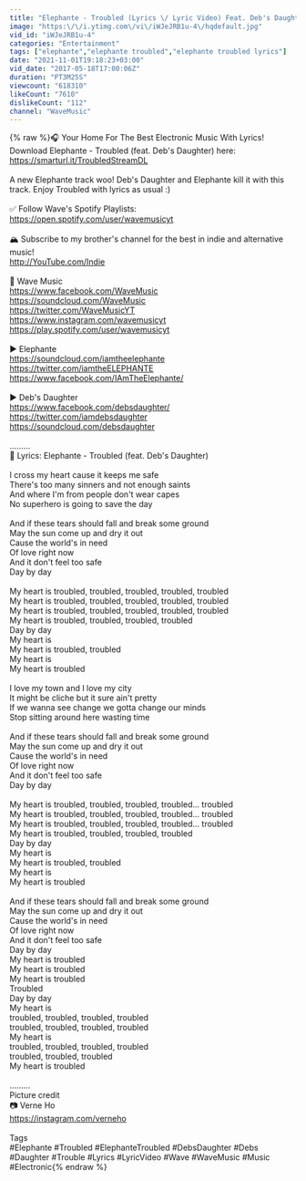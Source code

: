 ```yaml
---
title: "Elephante - Troubled (Lyrics \/ Lyric Video) Feat. Deb's Daughter"
image: "https:\/\/i.ytimg.com\/vi\/iWJeJRB1u-4\/hqdefault.jpg"
vid_id: "iWJeJRB1u-4"
categories: "Entertainment"
tags: ["elephante","elephante troubled","elephante troubled lyrics"]
date: "2021-11-01T19:18:23+03:00"
vid_date: "2017-05-18T17:00:06Z"
duration: "PT3M25S"
viewcount: "618310"
likeCount: "7610"
dislikeCount: "112"
channel: "WaveMusic"
---
```

{% raw %}🎧 Your Home For The Best Electronic Music With Lyrics!<br />Download Elephante - Troubled (feat. Deb's Daughter) here: <a rel="nofollow" target="blank" href="https://smarturl.it/TroubledStreamDL">https://smarturl.it/TroubledStreamDL</a><br /><br />A new Elephante track woo! Deb's Daughter and Elephante kill it with this track. Enjoy Troubled with lyrics as usual :)<br /><br />✅ Follow Wave's Spotify Playlists: <a rel="nofollow" target="blank" href="https://open.spotify.com/user/wavemusicyt">https://open.spotify.com/user/wavemusicyt</a><br /><br />🏔 Subscribe to my brother's channel for the best in indie and alternative music!<br /><a rel="nofollow" target="blank" href="http://YouTube.com/Indie">http://YouTube.com/Indie</a><br /><br />🌊 Wave Music<br /><a rel="nofollow" target="blank" href="https://www.facebook.com/WaveMusic">https://www.facebook.com/WaveMusic</a><br /><a rel="nofollow" target="blank" href="https://soundcloud.com/WaveMusic">https://soundcloud.com/WaveMusic</a><br /><a rel="nofollow" target="blank" href="https://twitter.com/WaveMusicYT">https://twitter.com/WaveMusicYT</a><br /><a rel="nofollow" target="blank" href="https://www.instagram.com/wavemusicyt">https://www.instagram.com/wavemusicyt</a><br /><a rel="nofollow" target="blank" href="https://play.spotify.com/user/wavemusicyt">https://play.spotify.com/user/wavemusicyt</a><br /><br />▶️ Elephante<br /><a rel="nofollow" target="blank" href="https://soundcloud.com/iamtheelephante">https://soundcloud.com/iamtheelephante</a><br /><a rel="nofollow" target="blank" href="https://twitter.com/iamtheELEPHANTE">https://twitter.com/iamtheELEPHANTE</a><br /><a rel="nofollow" target="blank" href="https://www.facebook.com/IAmTheElephante/">https://www.facebook.com/IAmTheElephante/</a><br /><br />▶️ Deb's Daughter<br /><a rel="nofollow" target="blank" href="https://www.facebook.com/debsdaughter/">https://www.facebook.com/debsdaughter/</a><br /><a rel="nofollow" target="blank" href="https://twitter.com/iamdebsdaughter">https://twitter.com/iamdebsdaughter</a><br /><a rel="nofollow" target="blank" href="https://soundcloud.com/debsdaughter">https://soundcloud.com/debsdaughter</a><br /><br />.........<br />🎤 Lyrics: Elephante - Troubled (feat. Deb's Daughter)<br /><br />I cross my heart cause it keeps me safe<br />There's too many sinners and not enough saints<br />And where I'm from people don't wear capes<br />No superhero is going to save the day<br /><br />And if these tears should fall and break some ground<br />May the sun come up and dry it out<br />Cause the world's in need<br />Of love right now<br />And it don't feel too safe<br />Day by day<br /><br />My heart is troubled, troubled, troubled, troubled, troubled<br />My heart is troubled, troubled, troubled, troubled, troubled<br />My heart is troubled, troubled, troubled, troubled, troubled<br />My heart is troubled, troubled, troubled, troubled<br />Day by day<br />My heart is <br />My heart is troubled, troubled<br />My heart is<br />My heart is troubled<br /><br />I love my town and I love my city<br />It might be cliche but it sure ain't pretty <br />If we wanna see change we gotta change our minds<br />Stop sitting around here wasting time<br /><br />And if these tears should fall and break some ground<br />May the sun come up and dry it out<br />Cause the world's in need<br />Of love right now<br />And it don't feel too safe<br />Day by day<br /><br />My heart is troubled, troubled, troubled, troubled... troubled<br />My heart is troubled, troubled, troubled, troubled... troubled<br />My heart is troubled, troubled, troubled, troubled... troubled<br />My heart is troubled, troubled, troubled, troubled<br />Day by day<br />My heart is<br />My heart is troubled, troubled<br />My heart is<br />My heart is troubled<br /><br />And if these tears should fall and break some ground<br />May the sun come up and dry it out<br />Cause the world's in need<br />Of love right now<br />And it don't feel too safe<br />Day by day<br />My heart is troubled<br />My heart is troubled<br />My heart is troubled<br />Troubled<br />Day by day<br />My heart is <br />troubled, troubled, troubled, troubled<br />troubled, troubled, troubled, troubled<br />My heart is<br />troubled, troubled, troubled, troubled<br />troubled, troubled, troubled<br />My heart is troubled<br /><br />.........<br />Picture credit<br />📷 Verne Ho<br /><a rel="nofollow" target="blank" href="https://instagram.com/verneho">https://instagram.com/verneho</a><br /><br />Tags<br />#Elephante #Troubled #ElephanteTroubled #DebsDaughter #Debs #Daughter #Trouble #Lyrics #LyricVideo #Wave #WaveMusic #Music #Electronic{% endraw %}
